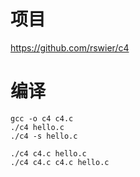 # 项目
https://github.com/rswier/c4


# 编译
```
gcc -o c4 c4.c
./c4 hello.c
./c4 -s hello.c

./c4 c4.c hello.c
./c4 c4.c c4.c hello.c

```




